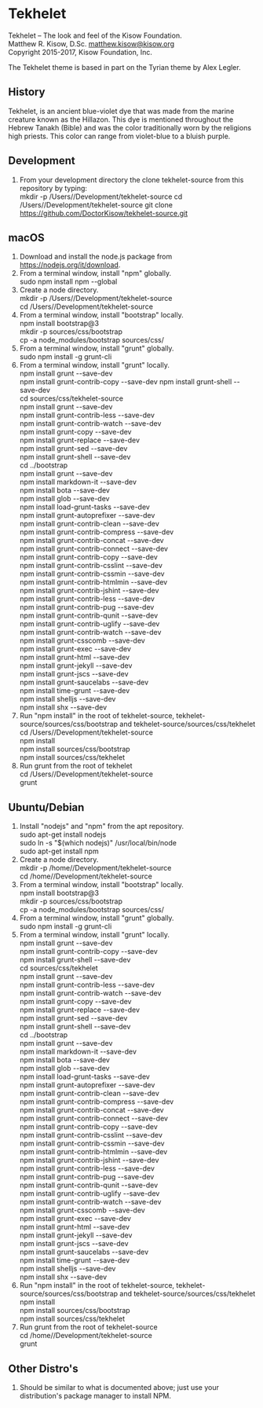 # Tekhelet

Tekhelet – The look and feel of the Kisow Foundation.  
Matthew R. Kisow, D.Sc. <matthew.kisow@kisow.org>  
Copyright 2015-2017, Kisow Foundation, Inc.  

The Tekhelet theme is based in part on the Tyrian theme by Alex Legler.

## History
Tekhelet, is an ancient blue-violet dye that was made from the marine creature known as the Hillazon.  This dye is mentioned throughout the Hebrew Tanakh (Bible) and was the color traditionally worn by the religions high priests.  This color can range from violet-blue to  a bluish purple.

## Development
1. From your development directory the clone tekhelet-source from this repository by typing:  
        mkdir -p /Users/<username>/Development/tekhelet-source
        cd /Users/<username>/Development/tekhelet-source
        git clone https://github.com/DoctorKisow/tekhelet-source.git

## macOS
1. Download and install the node.js package from https://nodejs.org/it/download.  
2. From a terminal window, install "npm" globally.  
        sudo npm install npm --global  
3. Create a node directory.  
        mkdir -p /Users/<username>/Development/tekhelet-source  
        cd /Users/<username>/Development/tekhelet-source  
4. From a terminal window, install "bootstrap" locally.  
        npm install bootstrap@3  
        mkdir -p sources/css/bootstrap  
        cp -a node_modules/bootstrap sources/css/  
5. From a terminal window, install "grunt" globally.  
        sudo npm install -g grunt-cli  
6. From a terminal window, install "grunt" locally.  
        npm install grunt --save-dev  
        npm install grunt-contrib-copy --save-dev
        npm install grunt-shell --save-dev  
        cd sources/css/tekhelet-source  
        npm install grunt --save-dev  
        npm install grunt-contrib-less --save-dev  
        npm install grunt-contrib-watch --save-dev  
        npm install grunt-copy --save-dev  
        npm install grunt-replace --save-dev  
        npm install grunt-sed --save-dev  
        npm install grunt-shell --save-dev  
        cd ../bootstrap  
        npm install grunt --save-dev  
        npm install markdown-it --save-dev  
        npm install bota --save-dev  
        npm install glob --save-dev  
        npm install load-grunt-tasks --save-dev  
        npm install grunt-autoprefixer --save-dev  
        npm install grunt-contrib-clean --save-dev  
        npm install grunt-contrib-compress --save-dev  
        npm install grunt-contrib-concat --save-dev  
        npm install grunt-contrib-connect --save-dev  
        npm install grunt-contrib-copy --save-dev  
        npm install grunt-contrib-csslint --save-dev  
        npm install grunt-contrib-cssmin --save-dev  
        npm install grunt-contrib-htmlmin --save-dev  
        npm install grunt-contrib-jshint --save-dev  
        npm install grunt-contrib-less --save-dev  
        npm install grunt-contrib-pug --save-dev  
        npm install grunt-contrib-qunit --save-dev  
        npm install grunt-contrib-uglify --save-dev  
        npm install grunt-contrib-watch --save-dev  
        npm install grunt-csscomb --save-dev  
        npm install grunt-exec --save-dev  
        npm install grunt-html --save-dev  
        npm install grunt-jekyll --save-dev  
        npm install grunt-jscs --save-dev  
        npm install grunt-saucelabs --save-dev  
        npm install time-grunt --save-dev  
        npm install shelljs --save-dev  
        npm install shx --save-dev  
7. Run "npm install" in the root of tekhelet-source, tekhelet-source/sources/css/bootstrap and tekhelet-source/sources/css/tekhelet  
        cd /Users/<username>/Development/tekhelet-source  
        npm install  
        npm install sources/css/bootstrap  
        npm install sources/css/tekhelet  
8. Run grunt from the root of tekhelet  
        cd /Users/<username>/Development/tekhelet-source  
        grunt  

## Ubuntu/Debian
1. Install "nodejs" and "npm" from the apt repository.  
   sudo apt-get install nodejs  
   sudo ln -s "$(which nodejs)" /usr/local/bin/node  
   sudo apt-get install npm  
2. Create a node directory.  
   mkdir -p /home/<username>/Development/tekhelet-source  
   cd /home/<username>/Development/tekhelet-source  
3. From a terminal window, install "bootstrap" locally.  
   npm install bootstrap@3  
   mkdir -p sources/css/bootstrap  
   cp -a node_modules/bootstrap sources/css/  
4. From a terminal window, install "grunt" globally.  
   sudo npm install -g grunt-cli  
5. From a terminal window, install "grunt" locally.  
   npm install grunt --save-dev  
   npm install grunt-contrib-copy --save-dev  
   npm install grunt-shell --save-dev  
   cd sources/css/tekhelet  
   npm install grunt --save-dev  
   npm install grunt-contrib-less --save-dev  
   npm install grunt-contrib-watch --save-dev  
   npm install grunt-copy --save-dev  
   npm install grunt-replace --save-dev  
   npm install grunt-sed --save-dev  
   npm install grunt-shell --save-dev  
   cd ../bootstrap  
   npm install grunt --save-dev  
   npm install markdown-it --save-dev  
   npm install bota --save-dev  
   npm install glob --save-dev  
   npm install load-grunt-tasks --save-dev  
   npm install grunt-autoprefixer --save-dev  
   npm install grunt-contrib-clean --save-dev  
   npm install grunt-contrib-compress --save-dev  
   npm install grunt-contrib-concat --save-dev  
   npm install grunt-contrib-connect --save-dev  
   npm install grunt-contrib-copy --save-dev  
   npm install grunt-contrib-csslint --save-dev  
   npm install grunt-contrib-cssmin --save-dev  
   npm install grunt-contrib-htmlmin --save-dev  
   npm install grunt-contrib-jshint --save-dev  
   npm install grunt-contrib-less --save-dev  
   npm install grunt-contrib-pug --save-dev  
   npm install grunt-contrib-qunit --save-dev  
   npm install grunt-contrib-uglify --save-dev  
   npm install grunt-contrib-watch --save-dev  
   npm install grunt-csscomb --save-dev  
   npm install grunt-exec --save-dev  
   npm install grunt-html --save-dev  
   npm install grunt-jekyll --save-dev  
   npm install grunt-jscs --save-dev  
   npm install grunt-saucelabs --save-dev  
   npm install time-grunt --save-dev  
   npm install shelljs --save-dev  
   npm install shx --save-dev  
6. Run "npm install" in the root of tekhelet-source, tekhelet-source/sources/css/bootstrap and tekhelet-source/sources/css/tekhelet  
   npm install  
   npm install sources/css/bootstrap  
   npm install sources/css/tekhelet  
7. Run grunt from the root of tekhelet-source  
   cd /home/<username>/Development/tekhelet-source  
   grunt  

## Other Distro's
1. Should be similar to what is documented above; just use your distribution's package manager to install NPM.  

